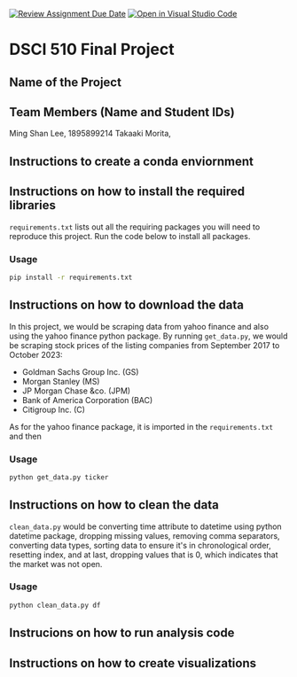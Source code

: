 [![Review Assignment Due Date](https://classroom.github.com/assets/deadline-readme-button-24ddc0f5d75046c5622901739e7c5dd533143b0c8e959d652212380cedb1ea36.svg)](https://classroom.github.com/a/h_LXMCrc)
[![Open in Visual Studio Code](https://classroom.github.com/assets/open-in-vscode-718a45dd9cf7e7f842a935f5ebbe5719a5e09af4491e668f4dbf3b35d5cca122.svg)](https://classroom.github.com/online_ide?assignment_repo_id=12742596&assignment_repo_type=AssignmentRepo)
# DSCI 510 Final Project

## Name of the Project

## Team Members (Name and Student IDs)

Ming Shan Lee, 1895899214
Takaaki Morita, 

## Instructions to create a conda enviornment

## Instructions on how to install the required libraries

`requirements.txt` lists out all the requiring packages you will need to reproduce this project. Run the code below to install all packages.

### Usage

```bash
pip install -r requirements.txt
```

## Instructions on how to download the data

In this project, we would be scraping data from yahoo finance and also using the yahoo finance python package. By running `get_data.py`, we would be scraping stock prices of the listing companies from September 2017 to October 2023:

- Goldman Sachs Group Inc. (GS)
- Morgan Stanley (MS)
- JP Morgan Chase &co. (JPM)
- Bank of America Corporation (BAC)
- Citigroup Inc. (C)

As for the yahoo finance package, it is imported in the `requirements.txt` and then

### Usage

```bash
python get_data.py ticker
```

## Instructions on how to clean the data

`clean_data.py` would be converting time attribute to datetime using python datetime package, dropping missing values, removing comma separators, converting data types, sorting data to ensure it's in chronological order, resetting index, and at last, dropping values that is 0, which indicates that the market was not open.

### Usage

```bash
python clean_data.py df
```

## Instrucions on how to run analysis code

## Instructions on how to create visualizations
